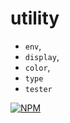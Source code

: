 # utility

- `env`,
- `display`,
- `color`,
- `type`
- `tester`

[![NPM](https://nodei.co/npm/@jlongyam/utility.svg?style=mini&color=blue)](https://nodei.co/npm/@jlongyam/utility/)
